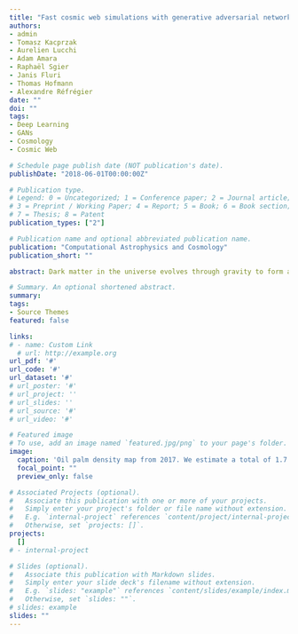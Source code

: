 ```yaml
---
title: "Fast cosmic web simulations with generative adversarial networks"
authors:
- admin
- Tomasz Kacprzak
- Aurelien Lucchi
- Adam Amara
- Raphaël Sgier
- Janis Fluri
- Thomas Hofmann
- Alexandre Réfrégier 
date: ""
doi: ""
tags:
- Deep Learning
- GANs
- Cosmology
- Cosmic Web

# Schedule page publish date (NOT publication's date).
publishDate: "2018-06-01T00:00:00Z"

# Publication type.
# Legend: 0 = Uncategorized; 1 = Conference paper; 2 = Journal article;
# 3 = Preprint / Working Paper; 4 = Report; 5 = Book; 6 = Book section;
# 7 = Thesis; 8 = Patent
publication_types: ["2"]

# Publication name and optional abbreviated publication name.
publication: "Computational Astrophysics and Cosmology"
publication_short: ""

abstract: Dark matter in the universe evolves through gravity to form a complex network of halos, filaments, sheets and voids, that is known as the cosmic web. Computational models of the underlying physical processes, such as classical N-body simulations, are extremely resource intensive, as they track the action of gravity in an expanding universe using billions of particles as tracers of the cosmic matter distribution. Therefore, upcoming cosmology experiments will face a computational bottleneck that may limit the exploitation of their full scientific potential. To address this challenge, we demonstrate the application of a machine learning technique called Generative Adversarial Networks (GAN) to learn models that can efficiently generate new, physically realistic realizations of the cosmic web. Our training set is a small, representative sample of 2D image snapshots from N-body simulations of size 500 and 100 Mpc. We show that the GAN-generated samples are qualitatively and quantitatively very similar to the originals. For the larger boxes of size 500 Mpc, it is very difficult to distinguish them visually. The agreement of the power spectrum $P_k$ is 1–2% for most of the range, between $k=0.06$ and $k=0.4$. For the remaining values of $k$, the agreement is within 15%, with the error rate increasing for $k>0.8$. For smaller boxes of size 100 Mpc, we find that the visual agreement to be good, but some differences are noticable. The error on the power spectrum is of the order of 20%. We attribute this loss of performance to the fact that the matter distribution in 100 Mpc cutouts was very inhomogeneous between images, a situation in which the performance of GANs is known to deteriorate. We find a good match for the correlation matrix of full  $P_k$ range for 100 Mpc data and of small scales for 500 Mpc, with ∼20% disagreement for large scales. An important advantage of generating cosmic web realizations with a GAN is the considerable gains in terms of computation time. Each new sample generated by a GAN takes a fraction of a second, compared to the many hours needed by traditional N-body techniques. We anticipate that the use of generative models such as GANs will therefore play an important role in providing extremely fast and precise simulations of cosmic web in the era of large cosmological surveys, such as Euclid and Large Synoptic Survey Telescope (LSST).

# Summary. An optional shortened abstract.
summary: 
tags:
- Source Themes
featured: false

links:
# - name: Custom Link
  # url: http://example.org
url_pdf: '#'
url_code: '#'
url_dataset: '#'
# url_poster: '#'
# url_project: ''
# url_slides: ''
# url_source: '#'
# url_video: '#'

# Featured image
# To use, add an image named `featured.jpg/png` to your page's folder. 
image:
  caption: 'Oil palm density map from 2017. We estimate a total of 1.7 billion oil palms Indonesia and Malaysia.'
  focal_point: ""
  preview_only: false

# Associated Projects (optional).
#   Associate this publication with one or more of your projects.
#   Simply enter your project's folder or file name without extension.
#   E.g. `internal-project` references `content/project/internal-project/index.md`.
#   Otherwise, set `projects: []`.
projects:
  []
# - internal-project

# Slides (optional).
#   Associate this publication with Markdown slides.
#   Simply enter your slide deck's filename without extension.
#   E.g. `slides: "example"` references `content/slides/example/index.md`.
#   Otherwise, set `slides: ""`.
# slides: example
slides: ""
---
```

<!-- 
{{% callout note %}}
Create your slides in Markdown - click the *Slides* button to check out the example.
{{% /callout %}}

Supplementary notes can be added here, including [code, math, and images](https://wowchemy.com/docs/writing-markdown-latex/). -->
